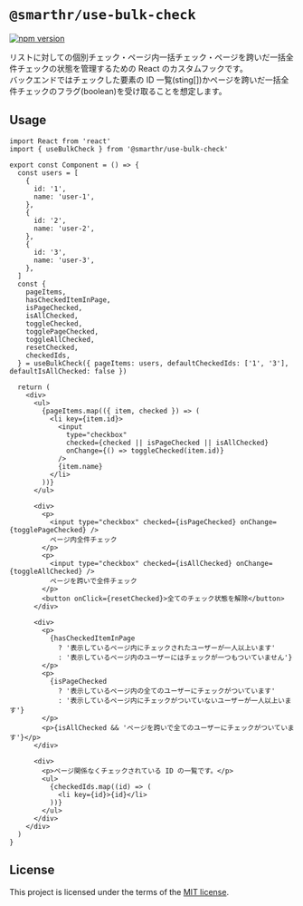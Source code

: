 # `@smarthr/use-bulk-check`

[![npm version](https://badge.fury.io/js/%40smarthr%2Fuse-bulk-check.svg)](https://badge.fury.io/js/%40smarthr%2Fuse-bulk-check)

リストに対しての個別チェック・ページ内一括チェック・ページを跨いだ一括全件チェックの状態を管理するための React のカスタムフックです。  
バックエンドではチェックした要素の ID 一覧(sting[])かページを跨いだ一括全件チェックのフラグ(boolean)を受け取ることを想定します。

## Usage

```tsx
import React from 'react'
import { useBulkCheck } from '@smarthr/use-bulk-check'

export const Component = () => {
  const users = [
    {
      id: '1',
      name: 'user-1',
    },
    {
      id: '2',
      name: 'user-2',
    },
    {
      id: '3',
      name: 'user-3',
    },
  ]
  const {
    pageItems,
    hasCheckedItemInPage,
    isPageChecked,
    isAllChecked,
    toggleChecked,
    togglePageChecked,
    toggleAllChecked,
    resetChecked,
    checkedIds,
  } = useBulkCheck({ pageItems: users, defaultCheckedIds: ['1', '3'], defaultIsAllChecked: false })

  return (
    <div>
      <ul>
        {pageItems.map(({ item, checked }) => (
          <li key={item.id}>
            <input
              type="checkbox"
              checked={checked || isPageChecked || isAllChecked}
              onChange={() => toggleChecked(item.id)}
            />
            {item.name}
          </li>
        ))}
      </ul>

      <div>
        <p>
          <input type="checkbox" checked={isPageChecked} onChange={togglePageChecked} />
          ページ内全件チェック
        </p>
        <p>
          <input type="checkbox" checked={isAllChecked} onChange={toggleAllChecked} />
          ページを跨いで全件チェック
        </p>
        <button onClick={resetChecked}>全てのチェック状態を解除</button>
      </div>

      <div>
        <p>
          {hasCheckedItemInPage
            ? '表示しているページ内にチェックされたユーザーが一人以上います'
            : '表示しているページ内のユーザーにはチェックが一つもついていません'}
        </p>
        <p>
          {isPageChecked
            ? '表示しているページ内の全てのユーザーにチェックがついています'
            : '表示しているページ内にチェックがついていないユーザーが一人以上います'}
        </p>
        <p>{isAllChecked && 'ページを跨いで全てのユーザーにチェックがついています'}</p>
      </div>

      <div>
        <p>ページ関係なくチェックされている ID の一覧です。</p>
        <ul>
          {checkedIds.map((id) => (
            <li key={id}>{id}</li>
          ))}
        </ul>
      </div>
    </div>
  )
}
```

## License

This project is licensed under the terms of the [MIT license](https://github.com/kufu/tamatebako/blob/master/packages/use-bulk-check/LICENSE).
